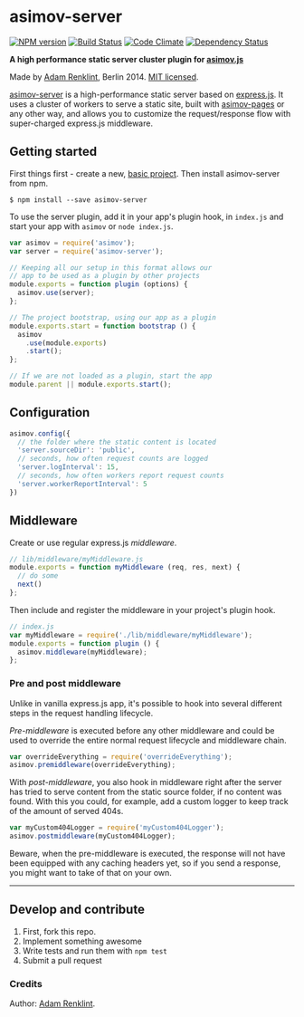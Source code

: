 asimov-server
================

[![NPM version](https://badge.fury.io/js/asimov-server.png)](http://badge.fury.io/js/asimov-server)
[![Build Status](https://travis-ci.org/adamrenklint/asimov-server.png?branch=master)](https://travis-ci.org/adamrenklint/asimov-server) [![Code Climate](https://codeclimate.com/github/adamrenklint/asimov-server.png)](https://codeclimate.com/github/adamrenklint/asimov-server) [![Dependency Status](https://david-dm.org/adamrenklint/asimov-server.png?theme=shields.io)](https://david-dm.org/adamrenklint/asimov-server)

**A high performance static server cluster plugin for [asimov.js](http://asimovjs.org)**

Made by [Adam Renklint](http://adamrenklint.com), Berlin 2014. [MIT licensed](https://github.com/adamrenklint/asimov-server/blob/master/LICENSE).

[asimov-server](http://asimovjs.org/docs/server) is a high-performance static server based on [express.js](http://expressjs.com/). It uses a cluster of workers to serve a static site, built with [asimov-pages](http://asimovjs.org/docs/pages) or any other way,  and allows you to customize the request/response flow with super-charged express.js middleware.

## Getting started

First things first - create a new, [basic project](https://github.com/adamrenklint/asimov.js/blob/master/README.md#create-a-new-project). Then install asimov-server from npm.

```
$ npm install --save asimov-server
```

To use the server plugin, add it in your app's plugin hook, in ```index.js``` and start your app with ```asimov``` or ```node index.js```.

```javascript
var asimov = require('asimov');
var server = require('asimov-server');

// Keeping all our setup in this format allows our
// app to be used as a plugin by other projects
module.exports = function plugin (options) {
  asimov.use(server);
};

// The project bootstrap, using our app as a plugin
module.exports.start = function bootstrap () {
  asimov
    .use(module.exports)
    .start();
};

// If we are not loaded as a plugin, start the app
module.parent || module.exports.start();
```

## Configuration

```javascript
asimov.config({
  // the folder where the static content is located
  'server.sourceDir': 'public',
  // seconds, how often request counts are logged
  'server.logInterval': 15,
  // seconds, how often workers report request counts
  'server.workerReportInterval': 5
})
```

## Middleware

Create or use regular express.js *middleware*.

```javascript
// lib/middleware/myMiddleware.js
module.exports = function myMiddleware (req, res, next) {
  // do some
  next()
};
```

Then include and register the middleware in your project's plugin hook.

```javascript
// index.js
var myMiddleware = require('./lib/middleware/myMiddleware');
module.exports = function plugin () {
  asimov.middleware(myMiddleware);
};
```

### Pre and post middleware

Unlike in vanilla express.js app, it's possible to hook into several different steps in the request handling lifecycle.

*Pre-middleware* is executed before any other middleware and could be used to override the entire normal request lifecycle and middleware chain.

```javascript
var overrideEverything = require('overrideEverything');
asimov.premiddleware(overrideEverything);
```

With *post-middleware*, you also hook in middleware right after the server has tried to serve content from the static source folder, if no content was found. With this you could, for example, add a custom logger to keep track of the amount of served 404s.

```javascript
var myCustom404Logger = require('myCustom404Logger');
asimov.postmiddleware(myCustom404Logger);
```

Beware, when the pre-middleware is executed, the response will not have been equipped with any caching headers yet, so if you send a response, you might want to take of that on your own.

---

## Develop and contribute

1. First, fork this repo.
2. Implement something awesome
3. Write tests and run them with ```npm test```
4. Submit a pull request

### Credits

Author: [Adam Renklint](http://adamrenklint.com).
